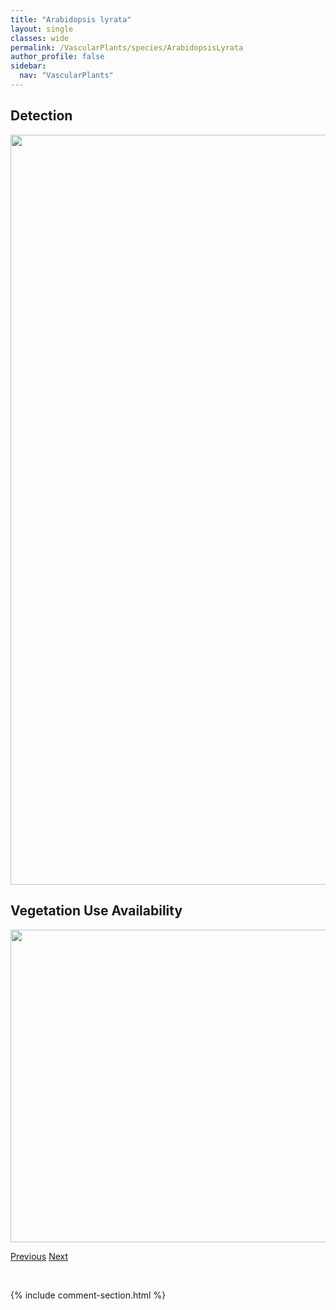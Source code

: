 ```yaml
---
title: "Arabidopsis lyrata"
layout: single
classes: wide
permalink: /VascularPlants/species/ArabidopsisLyrata
author_profile: false
sidebar:
  nav: "VascularPlants"
---
```


<h2>Detection</h2>

<a href="https://drive.google.com/uc?export=view&id=1UwGI8JXgr9WCFPvOCi-6LB7X4xvYNuvr">
<img src="https://drive.google.com/uc?export=view&id=1UwGI8JXgr9WCFPvOCi-6LB7X4xvYNuvr" height = "1200" width = "800">
</a>


<h2>Vegetation Use Availability</h2>

<a href="https://drive.google.com/uc?export=view&id=100KZGhcbUk5UB9NWhaVaxTHwZYBb3hyV">
<img src="https://drive.google.com/uc?export=view&id=100KZGhcbUk5UB9NWhaVaxTHwZYBb3hyV" height = "500" width = "1000">
</a>


<a href="/DevelopmentWebsite/VascularPlants/species/AquilegiaFormosa" class="pagination--pager" title="Aquilegia formosa">Previous</a> <a href="/DevelopmentWebsite/VascularPlants/species/Arabis" class="pagination--pager" title="Arabis">Next</a>

<p>&nbsp;</p>

{% include comment-section.html %}
